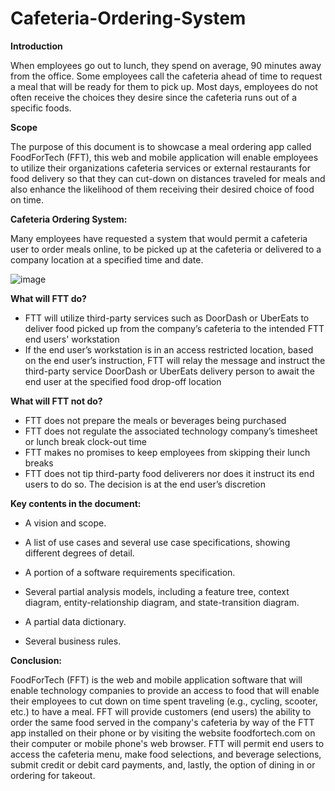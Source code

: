 # Cafeteria-Ordering-System

**Introduction**

When employees go out to lunch, they spend on average, 90 minutes away from the office. Some employees call the cafeteria ahead of time to request a meal that will be ready for them to pick up. Most days, employees do not often receive the choices they desire since the cafeteria runs out of a specific foods.

**Scope**

The purpose of this document is to showcase a meal ordering app called FoodForTech (FFT), this web and mobile application will enable employees to utilize their organizations cafeteria services or external restaurants for food delivery so that they can cut-down on distances traveled for meals and also enhance the likelihood of them receiving their desired choice of food on time.

**Cafeteria Ordering System:**

Many employees have requested a system that would permit a cafeteria user to order meals online, to be picked up at the cafeteria or delivered to a company location at a specified time and date.

![image](https://lh4.googleusercontent.com/RYAQIIYPli1jC9aKJe8BW8eex2Mvo9CXjI3xm9Wlq3l7MVs_IF-2-c90PXqXcVMKp3MLUdgR7dDjyqHMAbRo693cGbJkog2SLXW9GUXs2xaolhPEmPjq35Mxq_WigcjcIVAOer7H)

**What will FTT do?** 
*	FTT will utilize third-party services such as DoorDash or UberEats to deliver food picked up from the company’s cafeteria to the intended FTT end users' workstation
*	If the end user’s workstation is in an access restricted location, based on the end user’s instruction, FTT will relay the message and instruct the third-party service DoorDash or UberEats delivery person to await the end user at the specified food drop-off location

**What will FTT not do?** 
*	FTT does not prepare the meals or beverages being purchased 
*	FTT does not regulate the associated technology company’s timesheet or lunch break clock-out time
*	FTT makes no promises to keep employees from skipping their lunch breaks
*	FTT does not tip third-party food deliverers nor does it instruct its end users to do so. The decision is at the end user’s discretion

**Key contents in the document:**

* A vision and scope.

* A list of use cases and several use case specifications, showing different degrees of detail.

* A portion of a software requirements specification.

* Several partial analysis models, including a feature tree, context diagram, entity-relationship diagram, and state-transition diagram.

* A partial data dictionary.

* Several business rules.

**Conclusion:**

FoodForTech (FFT) is the web and mobile application software that will enable technology companies to provide an access to food that will enable their employees to cut down on time spent traveling (e.g., cycling, scooter, etc.) to have a meal. FFT will provide customers (end users) the ability to order the same food served in the company's cafeteria by way of the FTT app installed on their phone or by visiting the website foodfortech.com on their computer or mobile phone's web browser. FTT will permit end users to access the cafeteria menu, make food selections, and beverage selections, submit credit or debit card payments, and, lastly, the option of dining in or ordering for takeout.
